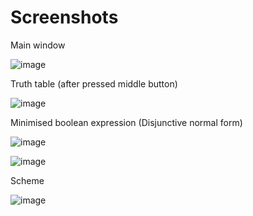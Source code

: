 # Screenshots

Main window

![image](https://user-images.githubusercontent.com/41357381/203558716-b2c656cc-be10-414f-8d3a-0da22af8e63b.png)

Truth table (after pressed middle button)

![image](https://user-images.githubusercontent.com/41357381/203560018-6ee2ad14-2990-4132-a002-25c80e34fbdc.png)

Minimised boolean expression (Disjunctive normal form)

![image](https://user-images.githubusercontent.com/41357381/203559201-98f27ac7-0db9-4429-b1e7-a1f909de9f04.png)

![image](https://user-images.githubusercontent.com/41357381/203560139-1a5c6cfb-fe8d-4e51-a5c8-f3f052a4a55e.png)

Scheme

![image](https://user-images.githubusercontent.com/41357381/203560299-d28a86aa-254d-4068-9741-6a3205a7f3ed.png)
